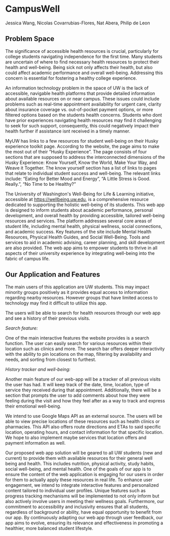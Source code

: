 # CampusWell
Jessica Wang, Nicolas Covarrubias-Flores, Nat Abera, Philip de Leon

## Problem Space
The significance of accessible health resources is crucial, particularly for college students navigating independence for the first time. Many students are uncertain of where to find necessary health resources to protect their health and well-being. Being sick not only affects their health, but also could affect academic performance and overall well-being. Addressing this concern is essential for fostering a healthy college experience.

An information technology problem in the space of UW is the lack of accessible, navigable health platforms that provide detailed information about available resources on or near campus. These issues could include problems such as real-time appointment availability for urgent care, clarity about insurance coverage vs. out-of-pocket payment options, or more filtered options based on the students health concerns. Students who dont have prior experiences navigating health resources may find it challenging to seek for such support, consequently, this could negatively impact their health further if assistance isnt received in a timely manner.

MyUW has links to a few resources for student well-being on their Husky experience toolkit page. According to the website, the page aims to make the most out of their “Husky Experience”. The page consists of four sections that are supposed to address the interconnected dimensions of the Husky Experience: Know Yourself, Know the World, Make Your Way, and Weave it Together. The know yourself section has a list of links to pages that relate to individual student success and well-being. The relevant links include: “Eating for Better Mood and Energy”, “A Little Stress is Good. Really.”, “No Time to be Healthy?”

The University of Washington's Well-Being for Life & Learning initiative, accessible at https://wellbeing.uw.edu, is a comprehensive resource dedicated to supporting the holistic well-being of its students. This web app is designed to inform students about academic performance, personal development, and overall health by providing accessible, tailored well-being resources and services. The platform addresses several core areas of student life, including mental health, physical wellness, social connections, and academic success. Key features of the site include Mental Health Resources, Physical Health Guides, and Social Well-Being. Tools and services to aid in academic advising, career planning, and skill development are also provided. The web app aims to empower students to thrive in all aspects of their university experience by integrating well-being into the fabric of campus life.

## Our Application and Features
The main users of this application are UW students. This may impact minority groups positively as it provides equal access to information regarding nearby resources. However groups that have limited access to technology may find it difficult to utilize this app.

The users will be able to search for health resources through our web app and see a history of their previous visits.

*Search feature:*

One of the main interactive features the website provides is a search function. The user can easily search for various resources within their location such as clinics and more. The search bar offers deeper interactivity with the ability to pin locations on the map, filtering by availability and needs, and sorting from closest to furthest.

*History tracker and well-being:*

Another main feature of our web-app will be a tracker of all previous visits the user has had. It will keep track of the date, time, location, type of service they received during that appointment. Additionally, there will be a section that prompts the user to add comments about how they were feeling during the visit and how they feel after as a way to track and express their emotional well-being.

We intend to use Google Maps API as an external source. The users will be able to view precise locations of these resources such as health clinics or pharmacies. This API also offers route directions and ETAs to said specific location, operating hours, and contact information for that specific location. We hope to also implement maybe services that location offers and payment information as well.

Our proposed web app solution will be geared to all UW students (new and current) to provide them with available resources for their general well being and health. This includes nutrition, physical activity, study habits, social well-being, and mental health. One of the goals of our app is to ensure the content of the web application is engaging for our users in order for them to actually apply these resources in real life. To enhance user engagement, we intend to integrate interactive features and personalized content tailored to individual user profiles. Unique features such as progress tracking mechanisms will be implemented to not only inform but also actively involve users in meeting their wellness goals. Furthermore, our commitment to accessibility and inclusivity ensures that all students, regardless of background or ability, have equal opportunity to benefit from our app. By continuously adapting our web app through user feedback, our app aims to evolve, ensuring its relevance and effectiveness in promoting a healthier, more balanced student lifestyle.
